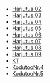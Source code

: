 <!doctype html>
<html lang="en">
  <head>
    <meta charset="utf-8">
    <meta name="viewport" content="width=device-width, initial-scale=1">
    <title>Bootstrap demo</title>
    <link href="https://cdn.jsdelivr.net/npm/bootstrap@5.3.3/dist/css/bootstrap.min.css" rel="stylesheet" integrity="sha384-QWTKZyjpPEjISv5WaRU9OFeRpok6YctnYmDr5pNlyT2bRjXh0JMhjY6hW+ALEwIH" crossorigin="anonymous">
  </head>
  <body>
    <div class="container">
        <ul>
            <li><a href="bs02.html">Harjutus 02</a></li>
            <li><a href="bs03.html">Harjutus 03</a></li>
            <li><a href="bs04.html">Harjutus 04</a></li>
            <li><a href="bs05.html">Harjutus 05</a></li>
            <li><a href="bs06.html">Harjutus 06</a></li>
            <li><a href="bs07.html">Harjutus 07</a></li>
            <li><a href="bs08.html">Harjutus 08</a></li>
            <li><a href="bs09.html">Harjutus 09</a></li>
            <li><a href="bsKt1.html">KT</a></li>
            <li><a href="bsKodutoo.html">KodutooNr.4</a></li>
            <li><a href="bsKodutoo1.html">KodutooNr.5</a></li>
        </ul>
    

    
    
    
    
    
  </div>
    <script src="https://cdn.jsdelivr.net/npm/bootstrap@5.3.3/dist/js/bootstrap.bundle.min.js" integrity="sha384-YvpcrYf0tY3lHB60NNkmXc5s9fDVZLESaAA55NDzOxhy9GkcIdslK1eN7N6jIeHz" crossorigin="anonymous"></script>
  </body>
</html>
